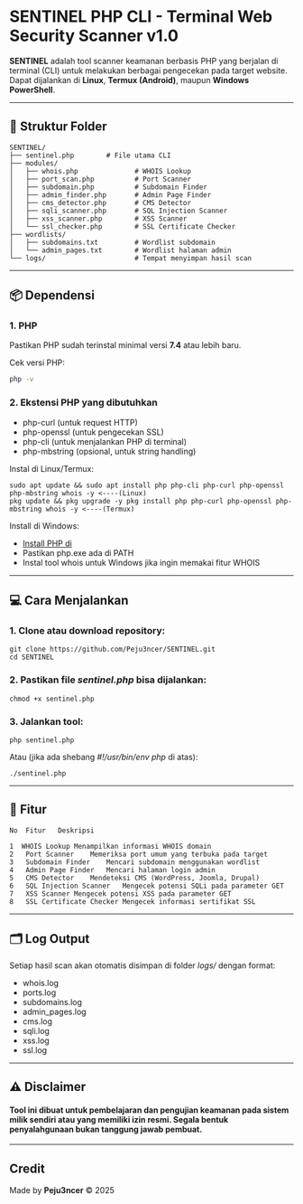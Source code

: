 # SENTINEL PHP CLI - Terminal Web Security Scanner v1.0

**SENTINEL** adalah tool scanner keamanan berbasis PHP yang berjalan di terminal (CLI) untuk melakukan berbagai pengecekan pada target website.  
Dapat dijalankan di **Linux**, **Termux (Android)**, maupun **Windows PowerShell**.

---

## 📂 Struktur Folder
```
SENTINEL/
├── sentinel.php        # File utama CLI
├── modules/
│   ├── whois.php              # WHOIS Lookup
│   ├── port_scan.php          # Port Scanner
│   ├── subdomain.php          # Subdomain Finder
│   ├── admin_finder.php       # Admin Page Finder
│   ├── cms_detector.php       # CMS Detector
│   ├── sqli_scanner.php       # SQL Injection Scanner
│   ├── xss_scanner.php        # XSS Scanner
│   └── ssl_checker.php        # SSL Certificate Checker
├── wordlists/
│   ├── subdomains.txt         # Wordlist subdomain
│   └── admin_pages.txt        # Wordlist halaman admin
└── logs/                      # Tempat menyimpan hasil scan
```

---

## 📦 Dependensi

### 1. PHP
Pastikan PHP sudah terinstal minimal versi **7.4** atau lebih baru.

Cek versi PHP:
```bash
php -v
```
### 2. Ekstensi PHP yang dibutuhkan
- php-curl (untuk request HTTP)
- php-openssl (untuk pengecekan SSL)
- php-cli (untuk menjalankan PHP di terminal)
- php-mbstring (opsional, untuk string handling)

Instal di Linux/Termux:
```
sudo apt update && sudo apt install php php-cli php-curl php-openssl php-mbstring whois -y <----(Linux)
pkg update && pkg upgrade -y pkg install php php-curl php-openssl php-mbstring whois -y <----(Termux)
```
Install di Windows:
- [Install PHP di](https://www.php.net/downloads)
- Pastikan php.exe ada di PATH
- Instal tool whois untuk Windows jika ingin memakai fitur WHOIS

---

## 💻 Cara Menjalankan

### 1. Clone atau download repository:
```
git clone https://github.com/Peju3ncer/SENTINEL.git
cd SENTINEL
```
### 2. Pastikan file *sentinel.php* bisa dijalankan:
```
chmod +x sentinel.php
```
### 3. Jalankan tool:
```
php sentinel.php
```
Atau (jika ada shebang *#!/usr/bin/env php* di atas):
```
./sentinel.php
```

---

## 📌 Fitur
```
No	Fitur	Deskripsi

1  WHOIS Lookup	Menampilkan informasi WHOIS domain
2	Port Scanner	Memeriksa port umum yang terbuka pada target
3	Subdomain Finder	Mencari subdomain menggunakan wordlist
4	Admin Page Finder	Mencari halaman login admin
5	CMS Detector	Mendeteksi CMS (WordPress, Joomla, Drupal)
6	SQL Injection Scanner	Mengecek potensi SQLi pada parameter GET
7	XSS Scanner	Mengecek potensi XSS pada parameter GET
8	SSL Certificate Checker	Mengecek informasi sertifikat SSL
```

---

## 🗂 Log Output

Setiap hasil scan akan otomatis disimpan di folder *logs/* dengan format:
- whois.log
- ports.log
- subdomains.log
- admin_pages.log
- cms.log
- sqli.log
- xss.log
- ssl.log

---

## ⚠️ Disclaimer

#### Tool ini dibuat untuk pembelajaran dan pengujian keamanan pada sistem milik sendiri atau yang memiliki izin resmi. Segala bentuk penyalahgunaan bukan tanggung jawab pembuat.

---

## Credit

Made by **Peju3ncer** © 2025
